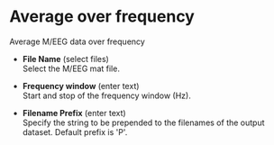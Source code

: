 # Average over frequency  
Average M/EEG data over frequency  

* **File Name** (select files)  
Select the M/EEG mat file.  

* **Frequency window** (enter text)  
Start and stop of the frequency window (Hz).  

* **Filename Prefix** (enter text)  
Specify the string to be prepended to the filenames of the output dataset. Default prefix is 'P'.  
